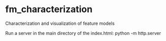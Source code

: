 # fm_characterization
Characterization and visualization of feature models

Run a server in the main directory of the index.html:
python -m http.server

